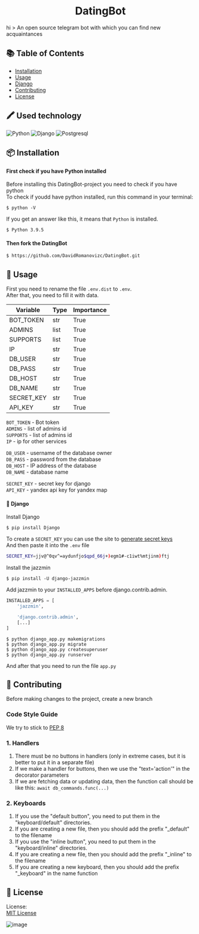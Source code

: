 <h1 align="center">DatingBot</h1>
hi
> An open source telegram bot with which you can find new acquaintances

## :books: Table of Contents

- [Installation](#package-installation)
- [Usage](#rocket-usage)
- [Django](#green_book-django)
- [Contributing](#memo-contributing)
- [License](#scroll-license)

## 🖍 Used technology

![Python](https://img.shields.io/badge/Python-FFD43B?style=for-the-badge&logo=python&logoColor=blue)
![Django](https://img.shields.io/badge/Django-092E20?style=for-the-badge&logo=django&logoColor=green)
![Postgresql](https://img.shields.io/badge/PostgreSQL-316192?style=for-the-badge&logo=postgresql&logoColor=white)

## :package: Installation

#### First check if you have Python installed

Before installing this DatingBot-project you need to check if you have python\
To check if youdd have python installed, run this command in your terminal:

```vim
$ python -V
```

If you get an answer like this, it means that `Python` is installed.

```vim
$ Python 3.9.5
```

#### Then fork the DatingBot

```sh
$ https://github.com/DavidRomanovizc/DatingBot.git
```

## :rocket: Usage

First you need to rename the file `.env.dist` to `.env`.\
After that, you need to fill it with data.

| Variable   | Type | Importance |
| ---------- | ---- | ---------- |
| BOT_TOKEN  | str  | True       |
| ADMINS     | list | True       |
| SUPPORTS   | list | True       |
| IP         | str  | True       |
| DB_USER    | str  | True       |
| DB_PASS    | str  | True       |
| DB_HOST    | str  | True       |
| DB_NAME    | str  | True       |
| SECRET_KEY | str  | True       |
| API_KEY    | str  | True       |

`BOT_TOKEN` - Bot token\
`ADMINS` - list of admins id\
`SUPPORTS` - list of admins id\
`IP` - ip for other services

`DB_USER` - username of the database owner\
`DB_PASS` - password from the database\
`DB_HOST` - IP address of the database\
`DB_NAME` - database name

`SECRET_KEY` - secret key for django\
`API_KEY` - yandex api key for yandex map

#### :green_book: Django

Install Django

```vim
$ pip install Django
```

To create a `SECRET_KEY` you can use the site to [generate secret keys](https://djecrety.ir/)\
And then paste it into the `.env` file

```sh
SECRET_KEY=jjv@^0qv^=aydunfjo$qpd_66j+)egm1#-c1iwt%mtjinm)ftj
```

Install the jazzmin

```vim
$ pip install -U django-jazzmin
```

Add jazzmin to your `INSTALLED_APPS` before django.contrib.admin.

```py
INSTALLED_APPS = [
    'jazzmin',

    'django.contrib.admin',
    [...]
]
```

```vim
$ python django_app.py makemigrations
$ python django_app.py migrate
$ python django_app.py createsuperuser
$ python django_app.py runserver
```

And after that you need to run the file `app.py `

## :memo: Contributing

Before making changes to the project, create a new branch

### Code Style Guide

We try to stick
to [PEP 8](https://peps.python.org/pep-0008/#:~:text=Use%20the%20function%20naming%20rules,invoke%20Python's%20name%20mangling%20rules)

### 1. Handlers

1. There must be no buttons in handlers (only in extreme cases, but it is better to put it in a separate file)
2. If we make a handler for buttons, then we use the "text='action'" in the decorator parameters
3. If we are fetching data or updating data, then the function call should be like this: `await db_commands.func(...)`

### 2. Keyboards

1. If you use the "default button", you need to put them in the "keyboard/default" directories.
2. If you are creating a new file, then you should add the prefix "\_default" to the filename
3. If you use the "inline button", you need to put them in the "keyboard/inline" directories.
4. If you are creating a new file, then you should add the prefix "\_inline" to the filename
5. If you are creating a new keyboard, then you should add the prefix "\_keyboard" in the name function

## :scroll: License

License:\
[MIT License](LICENSE)

![image](https://user-images.githubusercontent.com/72649244/173241368-c40bd408-8df8-450f-9ac7-530de1692e1c.png)
